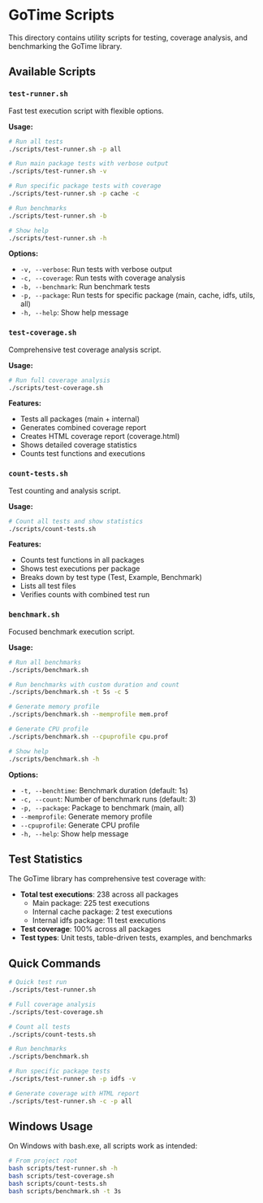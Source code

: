# GoTime Scripts

This directory contains utility scripts for testing, coverage analysis, and benchmarking the GoTime library.

## Available Scripts

### `test-runner.sh`
Fast test execution script with flexible options.

**Usage:**
```bash
# Run all tests
./scripts/test-runner.sh -p all

# Run main package tests with verbose output
./scripts/test-runner.sh -v

# Run specific package tests with coverage
./scripts/test-runner.sh -p cache -c

# Run benchmarks
./scripts/test-runner.sh -b

# Show help
./scripts/test-runner.sh -h
```

**Options:**
- `-v, --verbose`: Run tests with verbose output
- `-c, --coverage`: Run tests with coverage analysis
- `-b, --benchmark`: Run benchmark tests
- `-p, --package`: Run tests for specific package (main, cache, idfs, utils, all)
- `-h, --help`: Show help message

### `test-coverage.sh`
Comprehensive test coverage analysis script.

**Usage:**
```bash
# Run full coverage analysis
./scripts/test-coverage.sh
```

**Features:**
- Tests all packages (main + internal)
- Generates combined coverage report
- Creates HTML coverage report (coverage.html)
- Shows detailed coverage statistics
- Counts test functions and executions

### `count-tests.sh`
Test counting and analysis script.

**Usage:**
```bash
# Count all tests and show statistics
./scripts/count-tests.sh
```

**Features:**
- Counts test functions in all packages
- Shows test executions per package
- Breaks down by test type (Test, Example, Benchmark)
- Lists all test files
- Verifies counts with combined test run

### `benchmark.sh`
Focused benchmark execution script.

**Usage:**
```bash
# Run all benchmarks
./scripts/benchmark.sh

# Run benchmarks with custom duration and count
./scripts/benchmark.sh -t 5s -c 5

# Generate memory profile
./scripts/benchmark.sh --memprofile mem.prof

# Generate CPU profile
./scripts/benchmark.sh --cpuprofile cpu.prof

# Show help
./scripts/benchmark.sh -h
```

**Options:**
- `-t, --benchtime`: Benchmark duration (default: 1s)
- `-c, --count`: Number of benchmark runs (default: 3)
- `-p, --package`: Package to benchmark (main, all)
- `--memprofile`: Generate memory profile
- `--cpuprofile`: Generate CPU profile
- `-h, --help`: Show help message

## Test Statistics

The GoTime library has comprehensive test coverage with:

- **Total test executions**: 238 across all packages
  - Main package: 225 test executions
  - Internal cache package: 2 test executions
  - Internal idfs package: 11 test executions
- **Test coverage**: 100% across all packages
- **Test types**: Unit tests, table-driven tests, examples, and benchmarks

## Quick Commands

```bash
# Quick test run
./scripts/test-runner.sh

# Full coverage analysis
./scripts/test-coverage.sh

# Count all tests
./scripts/count-tests.sh

# Run benchmarks
./scripts/benchmark.sh

# Run specific package tests
./scripts/test-runner.sh -p idfs -v

# Generate coverage with HTML report
./scripts/test-runner.sh -c -p all
```

## Windows Usage

On Windows with bash.exe, all scripts work as intended:

```bash
# From project root
bash scripts/test-runner.sh -h
bash scripts/test-coverage.sh
bash scripts/count-tests.sh
bash scripts/benchmark.sh -t 3s
```
